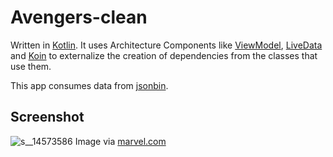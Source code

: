 # Avengers-clean
Written in <a href="https://kotlinlang.org/">Kotlin</a>. 
It uses Architecture Components like <a href="https://developer.android.com/topic/libraries/architecture/viewmodel">ViewModel</a>,
<a href="https://developer.android.com/topic/libraries/architecture/livedata">LiveData</a>
and <a href="https://insert-koin.io/">Koin</a> to externalize the creation of dependencies from the classes that use them. 
<p>
This app consumes data from <a href="https://jsonbin.io/">jsonbin</a>.
<h2>Screenshot</h2>

![s__14573586](https://user-images.githubusercontent.com/3166803/53869625-26309400-402b-11e9-87bb-b57f69700334.jpg)
Image via <a href="https://www.marvel.com/">marvel.com</a>

